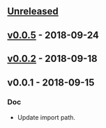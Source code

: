 <a name="unreleased"></a>
## [Unreleased]


<a name="v0.0.5"></a>
## [v0.0.5] - 2018-09-24

<a name="v0.0.2"></a>
## [v0.0.2] - 2018-09-18

<a name="v0.0.1"></a>
## v0.0.1 - 2018-09-15
### Doc
- Update import path.


[Unreleased]: https://github.com/shuheiktgw/go-travis/compare/v0.0.5...HEAD
[v0.0.5]: https://github.com/shuheiktgw/go-travis/compare/v0.0.2...v0.0.5
[v0.0.2]: https://github.com/shuheiktgw/go-travis/compare/v0.0.1...v0.0.2
